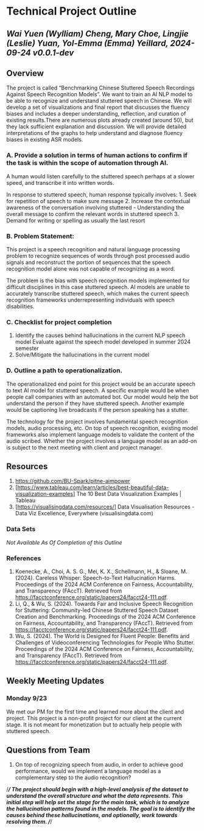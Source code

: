 # Technical Project Outline

## *Wai Yuen (Wylliam) Cheng, Mary Choe, Lingjie (Leslie) Yuan, Yol-Emma (Emma) Yeillard, 2024-09-24 v0.0.1-dev*

## Overview

The project is called “Benchmarking Chinese Stuttered Speech Recordings Against Speech Recognition Models”. We want to train an AI NLP model to be able to recognize and understand stuttered speech in Chinese. We will develop a set of visualizations and final report that discusses the fluency biases and includes a deeper understanding, reflection, and curation of existing results.There are numerous plots already created (around 50), but they lack sufficient explanation and discussion. We will provide detailed interpretations of the graphs to help understand and diagnose fluency biases in existing ASR models.

### A. Provide a solution in terms of human actions to confirm if the task is within the scope of automation through AI.

A human would listen carefully to the stuttered speech perhaps at a slower speed, and transcribe it into written words.

In response to stuttered speech, human response typically involves:
	1. Seek for repetition of speech to make sure message
	2. Increase the contextual awareness of the conversation involving stuttered
      - Understanding the overall message to confirm the relevant words in stuttered speech
	3. Demand for writing or spelling as usually the last resort 

### B. Problem Statement:

This project is a speech recognition and natural language processing problem to recognize sequences of words through post processed audio signals and reconstruct the portion of sequences that the speech recognition model alone was not capable of recognizing as a word.

The problem is the bias with speech recognition models implemented for difficult disciplines in this case stuttered speech. AI models are unable to accurately transcribe stuttered speech, which makes the current speech recognition frameworks underrepresenting individuals with speech disabilities. 

### C. Checklist for project completion

1. Identify the causes behind hallucinations in the current NLP speech model
Evaluate against the speech model developed in summer 2024 semester
2. Solve/Mitigate the hallucinations in the current model

### D. Outline a path to operationalization.

The operationalized end point for this project would be an accurate speech to text AI model for stuttered speech. A specific example would be when people call companies with an automated bot. Our model would help the bot understand the person if they have stuttered speech. Another example would be captioning live broadcasts if the person speaking has a stutter.

The technology for the project involves fundamental speech recognition models, audio processing, etc. On top of speech recognition, existing model frameworks also implement language models to validate the content of the audio scribed. Whether the project involves a language model as an add-on is subject to the next meeting with client and project manager.


## Resources
1. https://github.com/BU-Spark/pitne-aimpower 
2. [https://www.tableau.com/learn/articles/best-beautiful-data-visualization-examples] The 10 Best Data Visualization Examples | Tableau 
3. [https://visualisingdata.com/resources/] Data Visualisation Resources - Data Viz Excellence, Everywhere (visualisingdata.com)

### Data Sets
_Not Available As Of Completion of this Outline_

### References
1. Koenecke, A., Choi, A. S. G., Mei, K. X., Schellmann, H., & Sloane, M. (2024). Careless Whisper: Speech-to-Text Hallucination Harms. Proceedings of the 2024 ACM Conference on Fairness, Accountability, and Transparency (FAccT). Retrieved from https://facctconference.org/static/papers24/facct24-111.pdf.
2. Li, Q., & Wu, S. (2024). Towards Fair and Inclusive Speech Recognition for Stuttering: Community-led Chinese Stuttered Speech Dataset Creation and Benchmarking. Proceedings of the 2024 ACM Conference on Fairness, Accountability, and Transparency (FAccT). Retrieved from https://facctconference.org/static/papers24/facct24-111.pdf.
3. Wu, S. (2024). The World is Designed for Fluent People: Benefits and Challenges of Videoconferencing Technologies for People Who Stutter. Proceedings of the 2024 ACM Conference on Fairness, Accountability, and Transparency (FAccT). Retrieved from https://facctconference.org/static/papers24/facct24-111.pdf.

## Weekly Meeting Updates

### Monday 9/23
We met our PM for the first time and learned more about the client and project. This project is a non-profit project for our client at the current stage. It is not meant for monetization but to actually help people with stuttered speech.

## Questions from Team
1. On top of recognizing speech from audio, in order to achieve good performance, would we implement a language model as a complementary step to the audio recognition?



/***********************************************************************************************************/
The project should begin with a high-level analysis of the dataset to understand the overall structure and what the data represents. This initial step will help set the stage for the main task, which is to analyze the hallucination patterns found in the models. 
The goal is to identify the causes behind these hallucinations,
 and optionally, work towards resolving them.
/***********************************************************************************************************/
